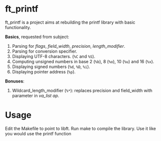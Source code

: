 # ft_printf

ft_printf is a project aims at rebuilding the printf library with basic functionality.

**Basics**, requested from subject:

1. Parsing for *flags*, *field_width*, *precision*, *length_modifier*.
2. Parsing for conversion specifier.
3. Displaying UTF-8 characters. (`%C` and `%S`).
4. Computing unsigned numbers in base 2 (`%b`), 8 (`%o`), 10 (`%u`) and 16 (`%x`).
5. Displaying signed numbers (`%d`, `%D`, `%i`).
6. Displaying pointer address (`%p`).

**Bonuses**:

1. Wildcard_length_modifier (`%*`): replaces precision and field_width with parameter in *va_list ap*.

# Usage

Edit the Makefile to point to libft. Run make to compile the library. Use it like you would use the printf function
